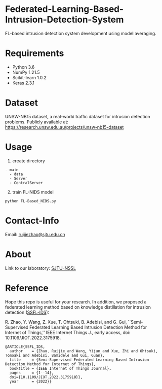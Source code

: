 # Federated-Learning-Based-Intrusion-Detection-System
FL-based intrusion detection system development using model averaging.

# Requirements
- Python 3.6
- NumPy 1.21.5
- Scikit-learn 1.0.2
- Keras 2.3.1

# Dataset
UNSW-NB15 dataset, a real-world traffic dataset for intrusion detection problems.
Publicly available at: https://research.unsw.edu.au/projects/unsw-nb15-dataset

# Usage
1. create directory
```
- main
  - data
  - Server
  - CentralServer
```

2. train FL-NIDS model
```
python FL-Based_NIDS.py
```

# Contact-Info
Email: ruijiezhao@sjtu.edu.cn

# About
Link to our laboratory: [SJTU-NSSL](https://github.com/NSSL-SJTU "SJTU-NSSL")

# Reference
Hope this repo is useful for your research. In addition, we proposed a federated learning method based on knowledge distillation for intrusion detection ([SSFL-IDS](https://github.com/iZRJ/SSFL-IDS)):

R. Zhao, Y. Wang, Z. Xue, T. Ohtsuki, B. Adebisi, and G. Gui, ``Semi-Supervised Federated Learning Based Intrusion Detection Method for Internet of Things,'' IEEE Internet Things J., early access, doi: 10.1109/JIOT.2022.3175918.

```
@ARTICLE{SSFL_IDS,
  author    = {Zhao, Ruijie and Wang, Yijun and Xue, Zhi and Ohtsuki, Tomoaki and Adebisi, Bamidele and Gui, Guan},
  title     = {Semi-Supervised Federated Learning Based Intrusion Detection Method for Internet of Things},
  booktitle = {IEEE Internet of Things Journal},
  pages     = {1--14},
  doi={10.1109/JIOT.2022.3175918}},
  year      = {2022}}
```

